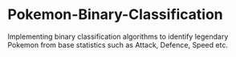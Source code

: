 # Pokemon-Binary-Classification
Implementing binary classification algorithms to identify legendary Pokemon from base statistics such as Attack, Defence, Speed etc. 

